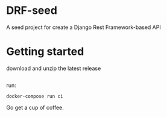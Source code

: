 # DRF-seed
A seed project for create a Django Rest Framework-based API

# Getting started

download and unzip the latest release
```
```

run:
```
docker-compose run ci
```

Go get a cup of coffee.
